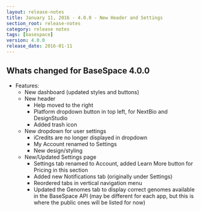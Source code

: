 ```yaml
---
layout: release-notes
title: January 11, 2016 - 4.0.0 - New Header and Settings
section_root: release-notes
category: release notes
tags: [basespace]
version: 4.0.0
release_date: 2016-01-11
---
```


## Whats changed for BaseSpace 4.0.0

- Features:
	- New dashboard (updated styles and buttons)
	- New header
		- Help moved to the right
		- Platform dropdown button in top left, for NextBio and DesignStudio
		- Added trash icon
	- New dropdown for user settings
		- iCredits are no longer displayed in dropdown
		- My Account renamed to Settings
		- New design/styling
	- New/Updated Settings page
		- Settings tab renamed to Account, added Learn More button for Pricing in this section
		- Added new Notifications tab (originally under Settings)
		- Reordered tabs in vertical navigation menu
		- Updated the Genomes tab to display correct genomes available in the BaseSpace API (may be different for each app, but this is where the public ones will be listed for now)


